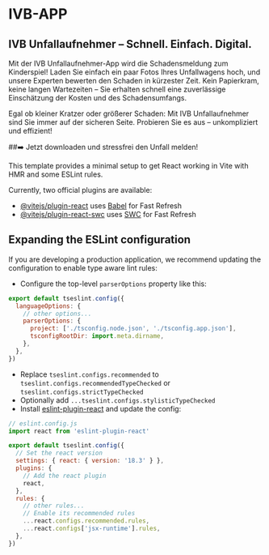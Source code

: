 # IVB-APP

## IVB Unfallaufnehmer – Schnell. Einfach. Digital.

Mit der IVB Unfallaufnehmer-App wird die Schadensmeldung zum Kinderspiel! Laden Sie einfach ein paar Fotos Ihres Unfallwagens hoch, und unsere Experten bewerten den Schaden in kürzester Zeit. Kein Papierkram, keine langen Wartezeiten – Sie erhalten schnell eine zuverlässige Einschätzung der Kosten und des Schadensumfangs.

Egal ob kleiner Kratzer oder größerer Schaden: Mit IVB Unfallaufnehmer sind Sie immer auf der sicheren Seite. Probieren Sie es aus – unkompliziert und effizient!

##➡️ Jetzt downloaden und stressfrei den Unfall melden!

This template provides a minimal setup to get React working in Vite with HMR and some ESLint rules.

Currently, two official plugins are available:

- [@vitejs/plugin-react](https://github.com/vitejs/vite-plugin-react/blob/main/packages/plugin-react/README.md) uses [Babel](https://babeljs.io/) for Fast Refresh
- [@vitejs/plugin-react-swc](https://github.com/vitejs/vite-plugin-react-swc) uses [SWC](https://swc.rs/) for Fast Refresh

## Expanding the ESLint configuration

If you are developing a production application, we recommend updating the configuration to enable type aware lint rules:

- Configure the top-level `parserOptions` property like this:

```js
export default tseslint.config({
  languageOptions: {
    // other options...
    parserOptions: {
      project: ['./tsconfig.node.json', './tsconfig.app.json'],
      tsconfigRootDir: import.meta.dirname,
    },
  },
})
```

- Replace `tseslint.configs.recommended` to `tseslint.configs.recommendedTypeChecked` or `tseslint.configs.strictTypeChecked`
- Optionally add `...tseslint.configs.stylisticTypeChecked`
- Install [eslint-plugin-react](https://github.com/jsx-eslint/eslint-plugin-react) and update the config:

```js
// eslint.config.js
import react from 'eslint-plugin-react'

export default tseslint.config({
  // Set the react version
  settings: { react: { version: '18.3' } },
  plugins: {
    // Add the react plugin
    react,
  },
  rules: {
    // other rules...
    // Enable its recommended rules
    ...react.configs.recommended.rules,
    ...react.configs['jsx-runtime'].rules,
  },
})
```
